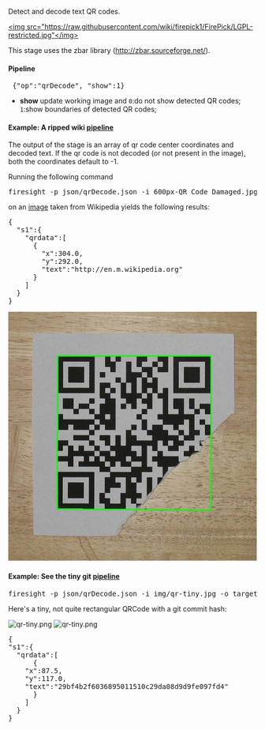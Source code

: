 Detect and decode text QR codes.

<a href="https://github.com/firepick1/FirePick/wiki/LGPL-Restricted"><img src="https://raw.githubusercontent.com/wiki/firepick1/FirePick/LGPL-restricted.jpg"</img></a>

This stage uses the zbar library (http://zbar.sourceforge.net/).

#### Pipeline
<pre> {"op":"qrDecode", "show":1}</pre>
* **show** update working image and
 `0`:do not show detected QR codes; 
 `1`:show boundaries of detected QR codes; 

#### Example: A ripped wiki [pipeline](https://github.com/firepick1/FireSight/blob/master/json/qrDecode.json)

The output of the stage is an array of qr code center coordinates and decoded text. If the qr code is not decoded (or not present in the image), both the coordinates default to -1.

Running the following command
<pre>firesight -p json/qrDecode.json -i 600px-QR_Code_Damaged.jpg -o qr-damaged-result.jpg</pre>
on an <a href=https://en.wikipedia.org/wiki/File:QR_Code_Damaged.jpg>image</a> taken from Wikipedia yields the following results:
<pre>{
  "s1":{
    "qrdata":[
      {
        "x":304.0,
        "y":292.0,
        "text":"http://en.m.wikipedia.org"
      }
    ]
  }
}</pre>

![qr-damaged-result](img/qr-damaged-result.jpg)

#### Example: See the tiny git [pipeline](https://github.com/firepick1/FireSight/blob/master/json/qrDecode.json)
<pre>firesight -p json/qrDecode.json -i img/qr-tiny.jpg -o target/qr-tiny.png</pre>

Here's a tiny, not quite rectangular QRCode with a git commit hash:

![qr-tiny.png](https://github.com/firepick1/FireSight/blob/master/img/qr-tiny.jpg?raw=true)
![qr-tiny.png](https://github.com/firepick1/FireSight/blob/master/img/qr-tiny.png?raw=true)

<pre>{
"s1":{
  "qrdata":[
      {
	"x":87.5,
	"y":117.0,
	"text":"29bf4b2f6036895011510c29da08d9d9fe097fd4"
      }
    ]
  }
}</pre>

